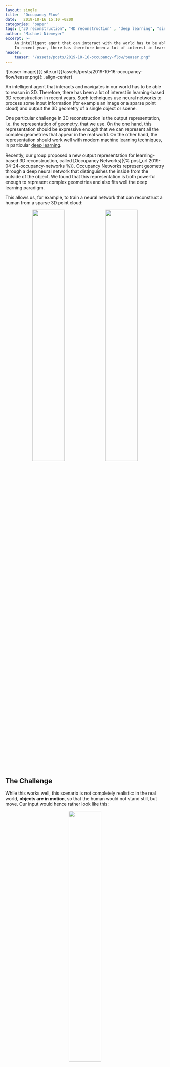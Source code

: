 ```yaml
---
layout: single
title:  "Occupancy Flow"
date:   2019-10-16 15:10 +0200
categories: "paper"
tags: ["3D reconstruction", "4D reconstruction" , "deep learning", "single view 3D reconstruction", "3D representations", "neural ordinary differential equations"]
author: "Michael Niemeyer"
excerpt: >-
    An intelligent agent that can interact with the world has to be able to reason in 3D.
    In recent year, there has therefore been a lot of interest in learning-based 3D reconstruction.
header:
    teaser: "/assets/posts/2019-10-16-occupancy-flow/teaser.png"
---
```


![teaser image]({{ site.url }}/assets/posts/2019-10-16-occupancy-flow/teaser.png){: .align-center}

An intelligent agent that interacts and navigates in our world has to be able to reason in 3D.
Therefore, there has been a lot of interest in learning-based 3D reconstruction in recent years.
Such techniques use neural networks to process some input information (for example an image or a sparse point cloud) and output the 3D geometry
of a single object or scene.

One particular challenge in 3D reconstruction is the output representation, i.e. the representation of geometry, that we use.
On the one hand, this representation should be expressive enough that we can represent all the complex geometries that appear in the real world.
On the other hand, the representation should work well with modern machine learning techniques, in particular [deep learning](https://en.wikipedia.org/wiki/Deep_learning).

Recently, our group proposed a new output representation for learning-based 3D reconstruction, called [Occupancy Networks]({% post_url 2019-04-24-occupancy-networks %}).
Occupancy Networks represent geometry through a deep neural network that distinguishes the inside from the outside of the object.
We found that this representation is both powerful enough to represent complex geometries and also fits well the deep learning paradigm.

This allows us, for example, to train a neural network that can reconstruct a human from a sparse 3D point cloud:

<p style="text-align: center">
<img src="{{ site.url }}/assets/posts/2019-10-16-occupancy-flow/input_full.png" width="45%" />
<img src="{{ site.url }}/assets/posts/2019-10-16-occupancy-flow/oflow_full.png" width="45%" />
</p>

## The Challenge

While this works well, this scenario is not completely realistic:
in the real world, **objects are in motion**, so that the human would not stand still, but move.
Our input would hence rather look like this:

<p style="text-align: center">
<img src="{{ site.url }}/assets/posts/2019-10-16-occupancy-flow/input_full.gif" width="45%" />
</p>

Of course, we could treat each time step individually and apply our network to it.
However, this would be very slow (after all we cannot reuse information from previous time steps) and even worse,
we would not have any correspondences between the individual time steps.
Where does the finger tip end up 2 seconds later?
We can't know as we are not able to identify where a specific point on the body (e.g. the tip of a finger) is at a later time step.

Can we do something more clever than this?

## Our Approach

Our key insight in this project is that we can represent **shape and motion of the 3D body separately** ("disentangled").
Instead of just using an occupancy network, we use two networks: an occupancy network and a velocity network.
While the occupancy network represents the shape of the 3D object, the velocity network defines a motion field in 3D space that changes over time.
We can visualize this as follows:

<p style="text-align: center">
<img src="{{ site.url }}/assets/posts/2019-10-16-occupancy-flow/field_leg_jump.gif" width="45%" />
<img src="{{ site.url }}/assets/posts/2019-10-16-occupancy-flow/field_shake_hips.gif" width="45%" />
</p>

During inference, we can extract a mesh at time $t=0$ using our occupancy network (like in our [previous paper]({% post_url 2019-04-24-occupancy-networks %}))
and then propagate the vertices forward in time using the velocity network by solving an [ordinary differential equation](https://en.wikipedia.org/wiki/Ordinary_differential_equation).

During training, we sample random points in 3D and go backward in time to determine where these points would have been at $t=0$.
We then evaluate the occupancy network at these hypothetical locations and compare to the ground truth occupancy at $t=\tau$.
This way we do not even need correspondences between different time steps in our training data!
However, if they are given, we can easily incorporate them by comparing the location where a point at $t=0$ ends up at $t=\tau$ following our velocity network with the location where it should go.

All in all, the key idea is that we **disentangle the shape and the motion of 3D objects**.
As we use our continuous velocity network for the motion representation, we automatically have correspondences for every point in space between time steps.
This also makes the inference step much faster!

## Experiments

Let's look at our example from the introduction again.
How does Occupancy Flow perform on this example?
Here are the results:

<p style="text-align: center">
<img src="{{ site.url }}/assets/posts/2019-10-16-occupancy-flow/input_full.gif" width="45%" />
<img src="{{ site.url }}/assets/posts/2019-10-16-occupancy-flow/oflow_full.gif" width="45%" />
</p>

We see that Occupancy Flow reconstructs the 3D motion in a plausible way and also got the correspondences right (indicated by the colors).

In our paper, we conducted a variety of other experiments.
For example, we used a [generative model](https://en.wikipedia.org/wiki/Generative_model) to transfer the motion from one shape to another:
<p style="text-align: center">
<img src="{{ site.url }}/assets/posts/2019-10-16-occupancy-flow/motion_transfer.gif" width="95%" />
</p>

## Further Information
To learn more about Occupancy Flow, check out our video here:

{% include video id="c0yOugTgrWc" provider="youtube" %}

You can find more information (including the [paper](http://www.cvlibs.net/publications/Niemeyer2019ICCV.pdf) and [supplementary](http://www.cvlibs.net/publications/Niemeyer2019ICCV_supplementary.pdf)) on our [project page](https://avg.is.tuebingen.mpg.de/publications/niemeyer2019iccv). We also provide [animated slides](https://autonomousvision.github.io/slides/occupancy-flow/#) for our project. If you are interested in experimenting with Occupancy Flow yourself, download the [source code](https://github.com/autonomousvision/occupancy_flow) of our project and run the examples. We are happy to receive your feedback!

    @inproceedings{Niemeyer2019ICCV,
    title = {Occupancy Flow: 4D Reconstruction by Learning Particle Dynamics},
    author = {Niemeyer, Michael and Mescheder, Lars and Oechsle, Michael and Geiger, Andreas},
    booktitle = {International Conference on Computer Vision (ICCV)},
    year = {2019},
    }
